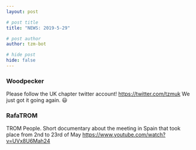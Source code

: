 ```yaml
---
layout: post

# post title
title: "NEWS: 2019-5-29"

# post author
author: tzm-bot

# hide post
hide: false
---
```


### Woodpecker

Please follow the UK chapter twitter account! https://twitter.com/tzmuk We just got it going again. 😃  


### RafaTROM

TROM People. Short documentary about the meeting in Spain that took place from 2nd to 23rd of May  https://www.youtube.com/watch?v=UVx8U6Mah24  


